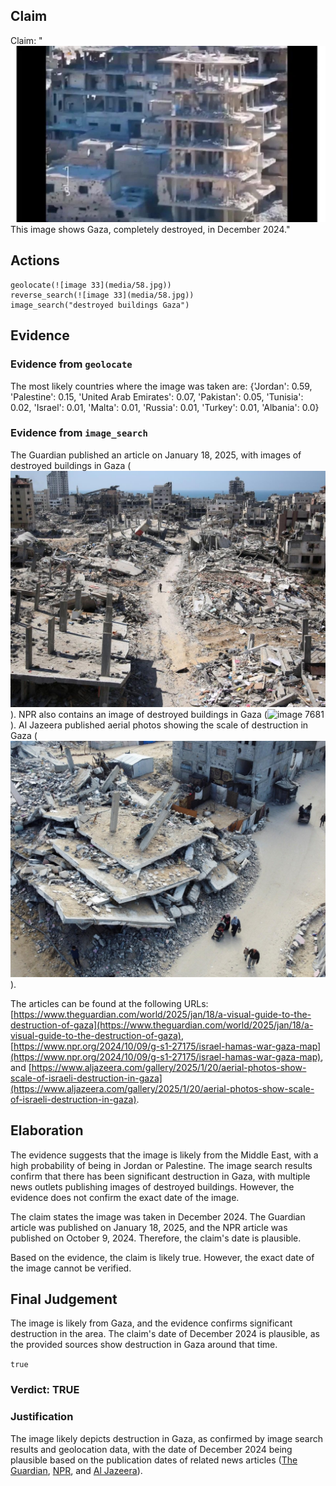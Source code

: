 ## Claim
Claim: "![image 33](media/58.jpg) This image shows Gaza, completely destroyed, in December 2024."

## Actions
```
geolocate(![image 33](media/58.jpg))
reverse_search(![image 33](media/58.jpg))
image_search("destroyed buildings Gaza")
```

## Evidence
### Evidence from `geolocate`
The most likely countries where the image was taken are: {'Jordan': 0.59, 'Palestine': 0.15, 'United Arab Emirates': 0.07, 'Pakistan': 0.05, 'Tunisia': 0.02, 'Israel': 0.01, 'Malta': 0.01, 'Russia': 0.01, 'Turkey': 0.01, 'Albania': 0.0}

### Evidence from `image_search`
The Guardian published an article on January 18, 2025, with images of destroyed buildings in Gaza (![image 7678](media/2025-08-29_21-59-1756504791-023303.jpg)). NPR also contains an image of destroyed buildings in Gaza (![image 7681](media/2025-08-29_21-59-1756504791-819379.jpg)). Al Jazeera published aerial photos showing the scale of destruction in Gaza (![image 7682](media/2025-08-29_21-59-1756504792-273640.jpg)).

The articles can be found at the following URLs: [https://www.theguardian.com/world/2025/jan/18/a-visual-guide-to-the-destruction-of-gaza](https://www.theguardian.com/world/2025/jan/18/a-visual-guide-to-the-destruction-of-gaza), [https://www.npr.org/2024/10/09/g-s1-27175/israel-hamas-war-gaza-map](https://www.npr.org/2024/10/09/g-s1-27175/israel-hamas-war-gaza-map), and [https://www.aljazeera.com/gallery/2025/1/20/aerial-photos-show-scale-of-israeli-destruction-in-gaza](https://www.aljazeera.com/gallery/2025/1/20/aerial-photos-show-scale-of-israeli-destruction-in-gaza).


## Elaboration
The evidence suggests that the image is likely from the Middle East, with a high probability of being in Jordan or Palestine. The image search results confirm that there has been significant destruction in Gaza, with multiple news outlets publishing images of destroyed buildings. However, the evidence does not confirm the exact date of the image.

The claim states the image was taken in December 2024. The Guardian article was published on January 18, 2025, and the NPR article was published on October 9, 2024. Therefore, the claim's date is plausible.

Based on the evidence, the claim is likely true. However, the exact date of the image cannot be verified.


## Final Judgement
The image is likely from Gaza, and the evidence confirms significant destruction in the area. The claim's date of December 2024 is plausible, as the provided sources show destruction in Gaza around that time.

`true`

### Verdict: TRUE

### Justification
The image likely depicts destruction in Gaza, as confirmed by image search results and geolocation data, with the date of December 2024 being plausible based on the publication dates of related news articles ([The Guardian](https://www.theguardian.com/world/2025/jan/18/a-visual-guide-to-the-destruction-of-gaza), [NPR](https://www.npr.org/2024/10/09/g-s1-27175/israel-hamas-war-gaza-map), and [Al Jazeera](https://www.aljazeera.com/gallery/2025/1/20/aerial-photos-show-scale-of-israeli-destruction-in-gaza)).

